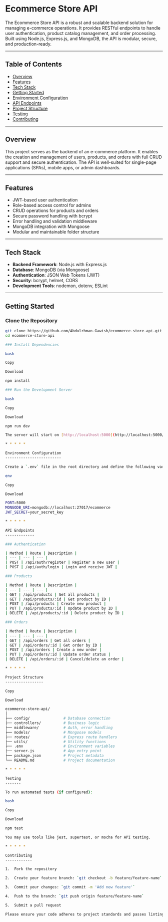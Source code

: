 
# Ecommerce Store API

The Ecommerce Store API is a robust and scalable backend solution for managing e-commerce operations. It provides RESTful endpoints to handle user authentication, product catalog management, and order processing. Built using Node.js, Express.js, and MongoDB, the API is modular, secure, and production-ready.

---

## Table of Contents

- [Overview](#overview)
- [Features](#features)
- [Tech Stack](#tech-stack)
- [Getting Started](#getting-started)
- [Environment Configuration](#environment-configuration)
- [API Endpoints](#api-endpoints)
- [Project Structure](#project-structure)
- [Testing](#testing)
- [Contributing](#contributing)

---

## Overview

This project serves as the backend of an e-commerce platform. It enables the creation and management of users, products, and orders with full CRUD support and secure authentication. The API is well-suited for single-page applications (SPAs), mobile apps, or admin dashboards.

---

## Features

- JWT-based user authentication
- Role-based access control for admins
- CRUD operations for products and orders
- Secure password handling with bcrypt
- Error handling and validation middleware
- MongoDB integration with Mongoose
- Modular and maintainable folder structure

---

## Tech Stack

- **Backend Framework**: Node.js with Express.js
- **Database**: MongoDB (via Mongoose)
- **Authentication**: JSON Web Tokens (JWT)
- **Security**: bcrypt, helmet, CORS
- **Development Tools**: nodemon, dotenv, ESLint

---

## Getting Started

### Clone the Repository

```bash
git clone https://github.com/Abdulrhman-Gawish/ecommerce-store-api.git
cd ecommerce-store-api

### Install Dependencies

bash

Copy

Download

npm install

### Run the Development Server

bash

Copy

Download

npm run dev

The server will start on [http://localhost:5000](http://localhost:5000/).

* * * * *

Environment Configuration
-------------------------

Create a `.env` file in the root directory and define the following variables:

env

Copy

Download

PORT=5000
MONGODB_URI=mongodb://localhost:27017/ecommerce
JWT_SECRET=your_secret_key

* * * * *

API Endpoints
-------------

### Authentication

| Method | Route | Description |
| --- | --- | --- |
| POST | /api/auth/register | Register a new user |
| POST | /api/auth/login | Login and receive JWT |

### Products

| Method | Route | Description |
| --- | --- | --- |
| GET | /api/products | Get all products |
| GET | /api/products/:id | Get product by ID |
| POST | /api/products | Create new product |
| PUT | /api/products/:id | Update product by ID |
| DELETE | /api/products/:id | Delete product by ID |

### Orders

| Method | Route | Description |
| --- | --- | --- |
| GET | /api/orders | Get all orders |
| GET | /api/orders/:id | Get order by ID |
| POST | /api/orders | Create a new order |
| PUT | /api/orders/:id | Update order status |
| DELETE | /api/orders/:id | Cancel/delete an order |

* * * * *

Project Structure
-----------------

Copy

Download

ecommerce-store-api/
│
├── config/               # Database connection
├── controllers/          # Business logic
├── middleware/           # Auth, error handling
├── models/               # Mongoose models
├── routes/               # Express route handlers
├── utils/                # Utility functions
├── .env                  # Environment variables
├── server.js             # App entry point
├── package.json          # Project metadata
└── README.md             # Project documentation

* * * * *

Testing
-------

To run automated tests (if configured):

bash

Copy

Download

npm test

You may use tools like jest, supertest, or mocha for API testing.

* * * * *

Contributing
------------

1.  Fork the repository

2.  Create your feature branch: `git checkout -b feature/feature-name`

3.  Commit your changes: `git commit -m 'Add new feature'`

4.  Push to the branch: `git push origin feature/feature-name`

5.  Submit a pull request

Please ensure your code adheres to project standards and passes linting rules.
